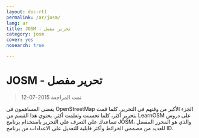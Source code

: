 ```yaml
---
layout: doc-rtl
permalink: /ar/josm/
lang: ar
title: JOSM - تحرير مفصل
category: josm
cover: yes
nosearch: true

---
```


JOSM - تحرير مفصل
================

> تمت المراجعة 2015-07-12

يقضي المساهمون في OpenStreetMap الجزء الأكبر من وقتهم في التحرير. كلما قمت بتحرير أكثر، كلما تحسنت وتعلمت أكثر. يحتوي هذا القسم من LearnOSM على دروس تساعدك على التعرف على التحرير باستخدام برنامج JOSM، والذي هو المحرر المفضل للعديد من مصممي الخرائط وأكثر قابلية للتعديل على الاعدادات من برنامج ID.